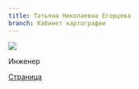 ```yaml
---
title: Татьяна Николаевна Егорцева
branch: Кабинет картографии
---
```


![](~/assets/images/etn.jpg)

Инженер

[Страница](http://geogr.msu.ru/cafedra/karta/personal/egortseva.php)
